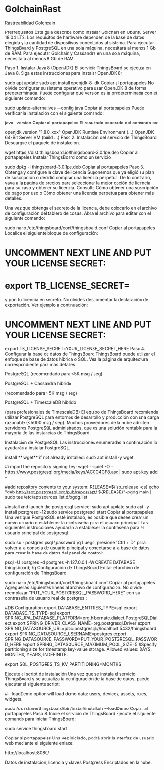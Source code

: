 # GolchainRast
Rastreabilidad Golchcain


Prerrequisitos
Esta guía describe cómo instalar Golchain en Ubuntu Server 18.04 LTS. Los requisitos de hardware dependen de la base de datos elegida y la cantidad de dispositivos conectados al sistema. Para ejecutar ThingsBoard y PostgreSQL en una sola máquina, necesitará al menos 1 Gb de RAM. Para ejecutar Golchain y Cassandra en una sola máquina, necesitará al menos 8 Gb de RAM.

Paso 1. Instalar Java 8 (OpenJDK)
El servicio ThingsBoard se ejecuta en Java 8. Siga estas instrucciones para instalar OpenJDK 8:

sudo apt update
sudo apt install openjdk-8-jdk
Copiar al portapapeles
No olvide configurar su sistema operativo para usar OpenJDK 8 de forma predeterminada. Puede configurar qué versión es la predeterminada con el siguiente comando:

sudo update-alternatives --config java
Copiar al portapapeles
Puede verificar la instalación con el siguiente comando:

java -version
Copiar al portapapeles
El resultado esperado del comando es:

openjdk version "1.8.0_xxx"
OpenJDK Runtime Environment (...)
OpenJDK 64-Bit Server VM (build ...)
Paso 2. Instalación del servicio de ThingsBoard
Descargue el paquete de instalación.

wget https://dist.thingsboard.io/thingsboard-3.0.1pe.deb
Copiar al portapapeles
Instalar ThingsBoard como un servicio

sudo dpkg -i thingsboard-3.0.1pe.deb
Copiar al portapapeles
Paso 3. Obtenga y configure la clave de licencia
Suponemos que ya eligió su plan de suscripción o decidió comprar una licencia perpetua. De lo contrario, vaya a la página de precios para seleccionar la mejor opción de licencia para su caso y obtener su licencia. Consulte Cómo obtener una suscripción de pago por uso o Cómo obtener una licencia perpetua para obtener más detalles.

Una vez que obtenga el secreto de la licencia, debe colocarlo en el archivo de configuración del tablero de cosas. Abra el archivo para editar con el siguiente comando:

sudo nano /etc/thingsboard/conf/thingsboard.conf
Copiar al portapapeles
Localice el siguiente bloque de configuración:

# UNCOMMENT NEXT LINE AND PUT YOUR LICENSE SECRET:
# export TB_LICENSE_SECRET=
y pon tu licencia en secreto. No olvides descomentar la declaración de exportación. Ver ejemplo a continuación:


# UNCOMMENT NEXT LINE AND PUT YOUR LICENSE SECRET:
export TB_LICENSE_SECRET=YOUR_LICENSE_SECRET_HERE
Paso 4. Configurar la base de datos de ThingsBoard
ThingsBoard puede utilizar el enfoque de base de datos híbrida o SQL. Vea la página de arquitectura correspondiente para más detalles.

PostgreSQL
(recomendado para <5K msg / seg)

PostgreSQL + Cassandra híbrido

(recomendado para> 5K msg / seg)

PostgreSQL + TimescaleDB híbrido

(para profesionales de TimescaleDB)
El equipo de ThingsBoard recomienda utilizar PostgreSQL para entornos de desarrollo y producción con una carga razonable (<5000 msg / seg). Muchos proveedores de la nube admiten servidores PostgreSQL administrados, que es una solución rentable para la mayoría de las instancias de ThingsBoard.

Instalación de PostgreSQL
Las instrucciones enumeradas a continuación lo ayudarán a instalar PostgreSQL.

 install ** wget** if not already installed:
sudo apt install -y wget

#i mport the repository signing key:
wget --quiet -O - https://www.postgresql.org/media/keys/ACCC4CF8.asc | sudo apt-key add -

#add repository contents to your system:
RELEASE=$(lsb_release -cs)
echo "deb http://apt.postgresql.org/pub/repos/apt/ ${RELEASE}"-pgdg main | sudo tee  /etc/apt/sources.list.d/pgdg.list

#install and launch the postgresql service:
sudo apt update
sudo apt -y install postgresql-12
sudo service postgresql start
Copiar al portapapeles
Una vez que PostgreSQL esté instalado, es posible que desee crear un nuevo usuario o establecer la contraseña para el usuario principal. Las siguientes instrucciones ayudarán a establecer la contraseña para el usuario principal de postgresql

sudo su - postgres
psql
\password
\q
Luego, presione "Ctrl + D" para volver a la consola de usuario principal y conectarse a la base de datos para crear la base de datos del panel de control:

psql -U postgres -d postgres -h 127.0.0.1 -W
CREATE DATABASE thingsboard;
\q
Configuración de ThingsBoard
Editar el archivo de configuración de ThingsBoard

sudo nano /etc/thingsboard/conf/thingsboard.conf
Copiar al portapapeles
Agregue las siguientes líneas al archivo de configuración. No olvide reemplazar "PUT_YOUR_POSTGRESQL_PASSWORD_HERE" con su contraseña de usuario real de postgres :

#DB Configuration 
export DATABASE_ENTITIES_TYPE=sql
export DATABASE_TS_TYPE=sql
export SPRING_JPA_DATABASE_PLATFORM=org.hibernate.dialect.PostgreSQLDialect
export SPRING_DRIVER_CLASS_NAME=org.postgresql.Driver
export SPRING_DATASOURCE_URL=jdbc:postgresql://localhost:5432/thingsboard
export SPRING_DATASOURCE_USERNAME=postgres
export SPRING_DATASOURCE_PASSWORD=PUT_YOUR_POSTGRESQL_PASSWORD_HERE
export SPRING_DATASOURCE_MAXIMUM_POOL_SIZE=5
#Specify partitioning size for timestamp key-value storage. Allowed values: DAYS, MONTHS, YEARS, INDEFINITE.

export SQL_POSTGRES_TS_KV_PARTITIONING=MONTHS


Ejecute el script de instalación
Una vez que se instala el servicio ThingsBoard y se actualiza la configuración de la base de datos, puede ejecutar el siguiente script:

#--loadDemo option will load demo data: users, devices, assets, rules, widgets.

sudo /usr/share/thingsboard/bin/install/install.sh --loadDemo
Copiar al portapapeles
Paso 8. Inicie el servicio de ThingsBoard
Ejecute el siguiente comando para iniciar ThingsBoard:

sudo service thingsboard start

Copiar al portapapeles
Una vez iniciado, podrá abrir la interfaz de usuario web mediante el siguiente enlace:

http://localhost:8080/

Datos de instalacion, licencia y claves Postgress Encriptados en la nube.
